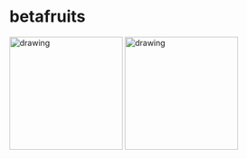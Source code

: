 # betafruits
<img src="https://github-production-user-asset-6210df.s3.amazonaws.com/36525452/268914497-d53eb93a-d29c-43e6-a427-b0847f47b21e.png" alt="drawing" width="200"/>
<img src="https://github-production-user-asset-6210df.s3.amazonaws.com/36525452/268915834-121e0b20-4e6d-45fe-9fbc-b9b7ae52f186.png" alt="drawing" width="200"/>
